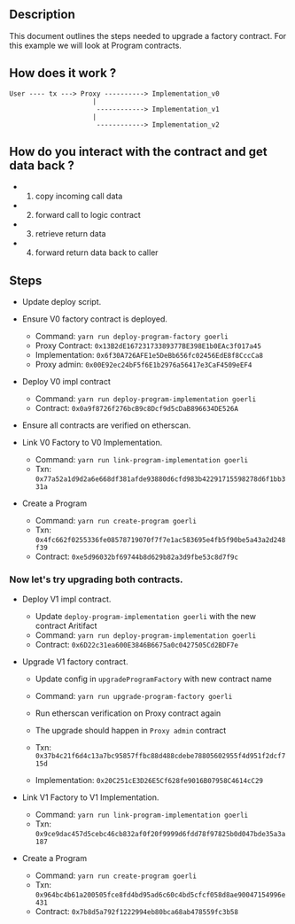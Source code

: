## Description

This document outlines the steps needed to upgrade a factory contract. For this example we will look at Program
contracts.

## How does it work ?

```
User ---- tx ---> Proxy ----------> Implementation_v0
                     |
                      ------------> Implementation_v1
                     |
                      ------------> Implementation_v2
```

## How do you interact with the contract and get data back ?

- 1. copy incoming call data
- 2. forward call to logic contract
- 3. retrieve return data
- 4. forward return data back to caller

## Steps

- Update deploy script.

- Ensure V0 factory contract is deployed.

  - Command: `yarn run deploy-program-factory goerli`
  - Proxy Contract: `0x13B2dE16723173389377BE398E1b0EAc3f017a45`
  - Implementation: `0x6f30A726AFE1e5DeBb656fc02456EdE8f8CccCa8`
  - Proxy admin: `0x00E92ec24bF5f6E1b2976a56417e3CaF4509eEF4`

- Deploy V0 impl contract

  - Command: `yarn run deploy-program-implementation goerli`
  - Contract: `0x0a9f8726f276bcB9c8Dcf9d5cDaB896634DE526A`

- Ensure all contracts are verified on etherscan.

- Link V0 Factory to V0 Implementation.

  - Command: `yarn run link-program-implementation goerli`
  - Txn: `0x77a52a1d9d2a6e668df381afde93880d6cfd983b42291715598278d6f1bb331a`

- Create a Program
  - Command: `yarn run create-program goerli`
  - Txn: `0x4fc662f0255336fe08578719070f7f7e1ac583695e4fb5f90be5a43a2d248f39`
  - Contract: `0xe5d96032bf69744b8d629b82a3d9fbe53c8d7f9c`

### Now let's try upgrading both contracts.

- Deploy V1 impl contract.

  - Update `deploy-program-implementation goerli` with the new contract Aritifact
  - Command: `yarn run deploy-program-implementation goerli`
  - Contract: `0x6D22c31ea600E3846B6675a0c0427505Cd2BDF7e`

- Upgrade V1 factory contract.

  - Update config in `upgradeProgramFactory` with new contract name
  - Command: `yarn run upgrade-program-factory goerli`
  - Run etherscan verification on Proxy contract again
  - The upgrade should happen in `Proxy admin` contract

  - Txn: `0x37b4c21f6d4c13a7bc95857ffbc88d488cdebe78805602955f4d951f2dcf715d`
  - Implementation: `0x20C251cE3D26E5Cf628fe9016B07958C4614cC29`

- Link V1 Factory to V1 Implementation.

  - Command: `yarn run link-program-implementation goerli`
  - Txn: `0x9ce9dac457d5cebc46cb832af0f20f9999d6fdd78f97825b0d047bde35a3a187`

- Create a Program
  - Command: `yarn run create-program goerli`
  - Txn: `0x964bc4b61a200505fce8fd4bd95ad6c60c4bd5cfcf058d8ae90047154996e431`
  - Contract: `0x7b8d5a792f1222994eb80bca68ab478559fc3b58`
